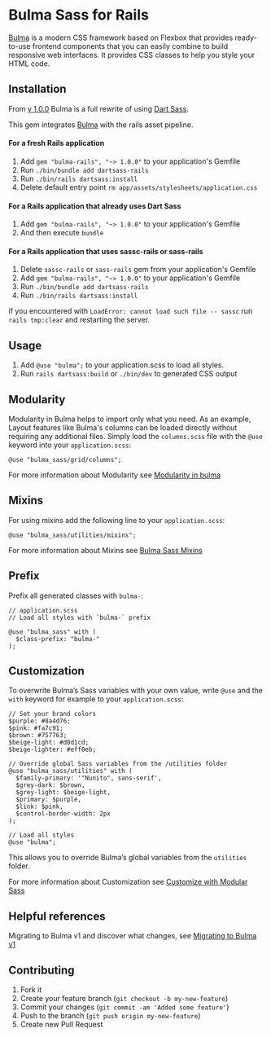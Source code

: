 # Bulma Sass for Rails

[Bulma](http://bulma.io/) is a modern CSS framework based on Flexbox
that provides ready-to-use frontend components that you can easily combine
to build responsive web interfaces. It provides CSS classes to help you style your HTML code.

## Installation

From [v 1.0.0](https://github.com/jgthms/bulma/releases/tag/1.0.0) Bulma is a full rewrite of using [Dart Sass](https://sass-lang.com/dart-sass/).

This gem integrates [Bulma](http://bulma.io/) with the rails asset pipeline.

#### For a fresh Rails application

1. Add `gem "bulma-rails", "~> 1.0.0"` to your application's Gemfile
2. Run `./bin/bundle add dartsass-rails`
3. Run `./bin/rails dartsass:install`
4. Delete default entry point `rm app/assets/stylesheets/application.css`

#### For a Rails application that already uses Dart Sass

1. Add `gem "bulma-rails", "~> 1.0.0"` to your application's Gemfile
2. And then execute `bundle`

#### For a Rails application that uses sassc-rails or sass-rails
1. Delete `sassc-rails` or `sass-rails` gem from your application's Gemfile
2. Add `gem "bulma-rails", "~> 1.0.0"` to your application's Gemfile
3. Run `./bin/bundle add dartsass-rails`
4. Run `./bin/rails dartsass:install`

if you encountered with `LoadError: cannot load such file -- sassc`
run `rails tmp:clear` and restarting the server.

## Usage

1. Add `@use "bulma";` to your application.scss to load all styles.
2. Run `rails dartsass:build` or `./bin/dev` to generated CSS output


## Modularity
Modularity in Bulma helps to import only what you need.
As an example, Layout features like Bulma's columns can be loaded directly without requiring any additional files. Simply load the `columns.scss` file with the `@use` keyword into your `application.scss`:

    @use "bulma_sass/grid/columns";

For more information about Modularity see [Modularity in bulma](https://bulma.io/documentation/start/modular/)

## Mixins

For using mixins add the following line to your `application.scss`:

    @use "bulma_sass/utilities/mixins";

For more information about Mixins see [Bulma Sass Mixins](https://bulma.io/documentation/sass/mixins/)

## Prefix

Prefix all generated classes with `bulma-`:
```
// application.scss
// Load all styles with `bulma-` prefix

@use "bulma_sass" with (
  $class-prefix: "bulma-"
);
```

## Customization

To overwrite Bulma’s Sass variables with your own value, write `@use` and the `with` keyword for example to your `application.scss`:
```
// Set your brand colors
$purple: #8a4d76;
$pink: #fa7c91;
$brown: #757763;
$beige-light: #d0d1cd;
$beige-lighter: #eff0eb;

// Override global Sass variables from the /utilities folder
@use "bulma_sass/utilities" with (
  $family-primary: '"Nunito", sans-serif',
  $grey-dark: $brown,
  $grey-light: $beige-light,
  $primary: $purple,
  $link: $pink,
  $control-border-width: 2px
);

// Load all styles
@use "bulma";
```

This allows you to override Bulma’s global variables from the `utilities` folder.

For more information about Customization see [Customize with Modular Sass](https://bulma.io/documentation/customize/with-modular-sass/)

## Helpful references

Migrating to Bulma v1 and discover what changes, see [Migrating to Bulma v1](https://bulma.io/documentation/start/migrating-to-v1/)

## Contributing

1. Fork it
2. Create your feature branch (`git checkout -b my-new-feature`)
3. Commit your changes (`git commit -am 'Added some feature'`)
4. Push to the branch (`git push origin my-new-feature`)
5. Create new Pull Request
